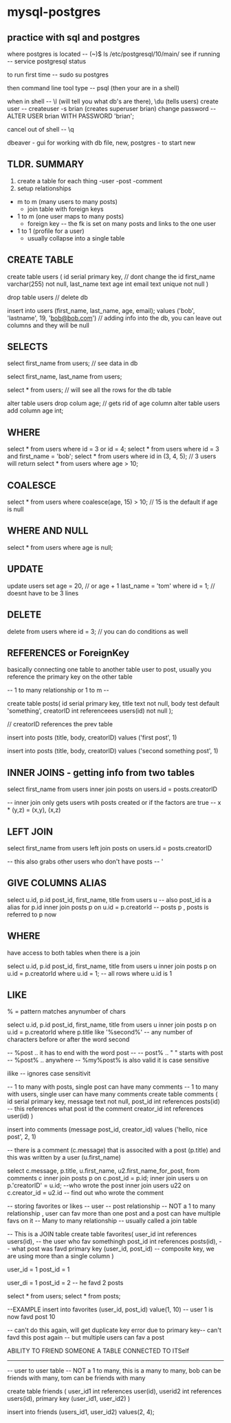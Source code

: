 # mysql-postgres

## practice with sql and postgres

where postgres is located  -- (~)$ ls /etc/postgresql/10/main/
see if running --  service postgresql status

to run first time -- sudo su postgres

then command line tool type -- psql (then your are in a shell)

when in shell -- \l (will tell you what db's are there), \du (tells users)
create user -- createuser -s brian (creates superuser brian)
change password -- ALTER USER brian WITH PASSWORD 'brian';

cancel out of shell -- \q


dbeaver - gui for working with db
file, new, postgres - to start new


TLDR. SUMMARY
----------------------------------
1. create a table for each thing
  -user
  -post
  -comment
2. setup relationships
  - m to m (many users to many posts)
    - join table with foreign keys
  - 1 to m (one user maps to many posts)
      - foreign key -- the fk is set on many posts and links to the one user
  - 1 to 1 (profile for a user)
      - usually collapse into a single table

CREATE TABLE
---------------------------------------
create table users (
  id serial primary key, // dont change the id
  first_name varchar(255) not null,
  last_name text
  age int
  email text unique not null
)

drop table users // delete db

insert into users (first_name, last_name, age, email);
values
('bob', 'lastname', 19, 'bob@bob.com') // adding info into the db, you can leave out columns and they will be null


SELECTS
-------------------------------
select first_name from users;  // see data in db

select first_name, last_name from users;

select * from users;  // will see all the rows for the db table

alter table users drop colum age; // gets rid of age column
alter table users add column age int;


WHERE
--------------------------------
select * from users where id = 3 or id = 4;
select * from users where id = 3 and first_name = 'bob';
select * from users where id in (3, 4, 5); // 3 users will return
select * from users where age > 10;

COALESCE
---------------------------------
select * from users where coalesce(age, 15) > 10; // 15 is the default if age is null


WHERE AND NULL
------------------------------------
select * from users where age is null;


UPDATE
-------------------------------------
update users
set age = 20, // or age + 1
  last_name = 'tom'
where id = 1; // doesnt have to be 3 lines

DELETE
---------------------------------------
delete from users
where id = 3;
// you can do conditions as well

REFERENCES or ForeignKey
----------------------------------------
basically connecting one table to another table user to post, usually you reference the primary key on the other table

-- 1 to many relationship or 1 to m --

create table posts(
  id serial primary key,
  title text not null,
  body test default 'something',
  creatorID int referenceees users(id) not null
);

// creatorID references the prev table

insert into posts (title, body, creatorID)
values ('first post', 1)

insert into posts (title, body, creatorID)
values ('second something post', 1)


INNER JOINS - getting info from two tables
------------------------------------------
select first_name from users
inner join posts on users.id = posts.creatorID

-- inner join only gets users wtih posts created or if the factors are true
-- x * (y,z) = (x,y), (x,z)

LEFT JOIN
-----------------------------------------
select first_name from users
left join posts on users.id = posts.creatorID

-- this also grabs other users who don't have posts -- '

GIVE COLUMNS ALIAS
---------------------------------------

select u.id, p.id post_id, first_name, title from users u -- also post_id is a alias for p.id
inner join posts p on u.id = p.creatorId  -- posts p , posts is referred to p now

WHERE
---------------------------------------
have access to both tables when there is a join

select u.id, p.id post_id, first_name, title from users u
inner join posts p on u.id = p.creatorId
where u.id = 1;
-- all rows where u.id is 1

LIKE
--------------------------------------
% = pattern matches anynumber of chars

select u.id, p.id post_id, first_name, title from users u
inner join posts p on u.id = p.creatorId
where p.title like '%second%' -- any number of characters before or after the word second

-- %post .. it has to end with the word post --
-- post% .. " " starts with post
-- %post% .. anywhere
-- %my%post% is also valid
it is case sensitive

ilike -- ignores case sensitivit


 -- 1 to many with posts, single post can have many comments
 -- 1 to many with users, single user can have many comments
create table comments (
  id serial primary key,
  message text not null,
  post_id int references posts(id) -- this references what post id the comment
  creator_id int references user(id)
)

insert into comments
(message post_id, creator_id)
values ('hello, nice post', 2, 1)

-- there is a comment (c.message) that is associted with a post (p.title) and this was written by a user (u.first_name)

select c.message, p.title, u.first_name, u2.first_name_for_post,
from comments c
inner join posts p on c.post_id = p.id;
inner join users u on p.'creatorID' = u.id;   --who wrote the post
inner join users u22 on c.creator_id = u2.id    -- find out who wrote the comment

-- storing favorites or likes
-- user -- post relationship
-- NOT a 1 to many relationship , user can fav more than one post and a post can have multiple favs on it
-- Many to many relationship
-- usually called a join table

-- This is a JOIN table
create table favorites(
  user_id int references users(id), -- the user who fav somethingh
  post_id int references posts(id), -- what post was favd
  primary key (user_id, post_id) -- composite key, we are using more than a single column
)

user_id = 1
post_id = 1

user_di = 1
post_id = 2 -- he favd 2 posts

select * from users;
select * from posts;

--EXAMPLE
insert into favorites
(user_id, post_id)
value(1, 10) -- user 1 is now favd post 10

-- can't do this again, will get duplicate key error due to primary key-- can't favd this post again
-- but multiple users can fav a post


ABILITY TO FRIEND SOMEONE
A TABLE CONNECTED TO ITSelf
________________________________

 -- user to user table
 -- NOT a 1 to many, this is a many to many, bob can be friends with many, tom can be friends with many

 create table friends (
  user_id1 int references user(id),
  userid2 int references users(id),
  primary key (user_id1, user_id2)
 )

 insert into friends (users_id1, user_id2)
 values(2, 4);
